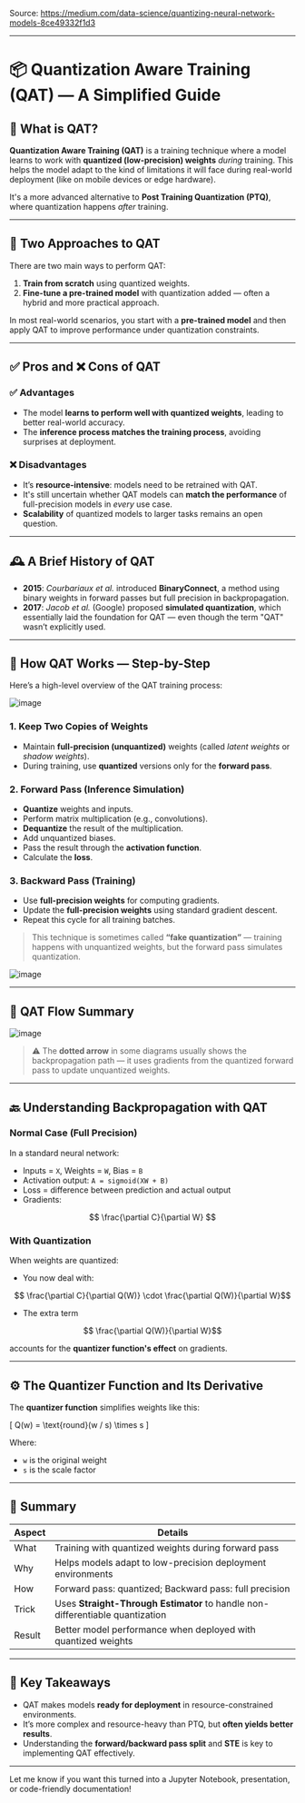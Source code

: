 Source: https://medium.com/data-science/quantizing-neural-network-models-8ce49332f1d3

---

# 📦 Quantization Aware Training (QAT) — A Simplified Guide

## 🧠 What is QAT?

**Quantization Aware Training (QAT)** is a training technique where a model learns to work with **quantized (low-precision) weights** *during* training. This helps the model adapt to the kind of limitations it will face during real-world deployment (like on mobile devices or edge hardware).

It's a more advanced alternative to **Post Training Quantization (PTQ)**, where quantization happens *after* training.

---

## 🔀 Two Approaches to QAT

There are two main ways to perform QAT:

1. **Train from scratch** using quantized weights.
2. **Fine-tune a pre-trained model** with quantization added — often a hybrid and more practical approach.

In most real-world scenarios, you start with a **pre-trained model** and then apply QAT to improve performance under quantization constraints.

---

## ✅ Pros and ❌ Cons of QAT

### ✅ Advantages
- The model **learns to perform well with quantized weights**, leading to better real-world accuracy.
- The **inference process matches the training process**, avoiding surprises at deployment.

### ❌ Disadvantages
- It’s **resource-intensive**: models need to be retrained with QAT.
- It's still uncertain whether QAT models can **match the performance** of full-precision models in *every* use case.
- **Scalability** of quantized models to larger tasks remains an open question.

---

## 🕰️ A Brief History of QAT

- **2015**: *Courbariaux et al.* introduced **BinaryConnect**, a method using binary weights in forward passes but full precision in backpropagation.
- **2017**: *Jacob et al.* (Google) proposed **simulated quantization**, which essentially laid the foundation for QAT — even though the term "QAT" wasn’t explicitly used.

---



## 🔄 How QAT Works — Step-by-Step

Here’s a high-level overview of the QAT training process:

![image](./images/quantization/QAT-breif.webp)

### 1. Keep Two Copies of Weights
- Maintain **full-precision (unquantized)** weights (called *latent weights* or *shadow weights*).
- During training, use **quantized** versions only for the **forward pass**.

### 2. Forward Pass (Inference Simulation)
- **Quantize** weights and inputs.
- Perform matrix multiplication (e.g., convolutions).
- **Dequantize** the result of the multiplication.
- Add unquantized biases.
- Pass the result through the **activation function**.
- Calculate the **loss**.

### 3. Backward Pass (Training)
- Use **full-precision weights** for computing gradients.
- Update the **full-precision weights** using standard gradient descent.
- Repeat this cycle for all training batches.

> This technique is sometimes called **“fake quantization”** — training happens with unquantized weights, but the forward pass simulates quantization.


![image](./images/quantization/QAT-Detailed.webp)

---

## 🔁 QAT Flow Summary


![image](./images/quantization/QAT-workflow.png)


> ⚠️ The **dotted arrow** in some diagrams usually shows the backpropagation path — it uses gradients from the quantized forward pass to update unquantized weights.

---

## 🔙 Understanding Backpropagation with QAT

### Normal Case (Full Precision)
In a standard neural network:
- Inputs = `X`, Weights = `W`, Bias = `B`
- Activation output: `A = sigmoid(XW + B)`
- Loss = difference between prediction and actual output
- Gradients:  
```math

  \frac{\partial C}{\partial W}

```

### With Quantization
When weights are quantized:

- You now deal with:  
```math
  \frac{\partial C}{\partial Q(W)} \cdot \frac{\partial Q(W)}{\partial W}
```
- The extra term  
```math

  \frac{\partial Q(W)}{\partial W}
```
  accounts for the **quantizer function's effect** on gradients.

---

## ⚙️ The Quantizer Function and Its Derivative

The **quantizer function** simplifies weights like this:

\[
Q(w) = \text{round}(w / s) \times s
\]

Where:
- `w` is the original weight
- `s` is the scale factor


---

## 🧾 Summary

| Aspect | Details |
|--------|---------|
| What | Training with quantized weights during forward pass |
| Why | Helps models adapt to low-precision deployment environments |
| How | Forward pass: quantized; Backward pass: full precision |
| Trick | Uses **Straight-Through Estimator** to handle non-differentiable quantization |
| Result | Better model performance when deployed with quantized weights |

---

## 📌 Key Takeaways

- QAT makes models **ready for deployment** in resource-constrained environments.
- It’s more complex and resource-heavy than PTQ, but **often yields better results**.
- Understanding the **forward/backward pass split** and **STE** is key to implementing QAT effectively.

---

Let me know if you want this turned into a Jupyter Notebook, presentation, or code-friendly documentation!